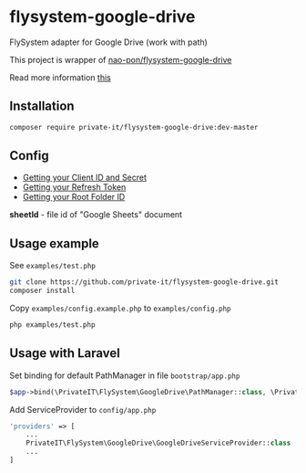 # flysystem-google-drive
FlySystem adapter for Google Drive (work with path)

This project is wrapper of [nao-pon/flysystem-google-drive](https://github.com/nao-pon/flysystem-google-drive)

Read more information  [this](https://github.com/nao-pon/flysystem-google-drive)


## Installation

```bash
composer require private-it/flysystem-google-drive:dev-master
```

## Config

* [Getting your Client ID and Secret](https://github.com/ivanvermeyen/laravel-google-drive-demo/blob/master/README/1-getting-your-dlient-id-and-secret.md)
* [Getting your Refresh Token](https://github.com/ivanvermeyen/laravel-google-drive-demo/blob/master/README/2-getting-your-refresh-token.md)
* [Getting your Root Folder ID](https://github.com/ivanvermeyen/laravel-google-drive-demo/blob/master/README/3-getting-your-root-folder-id.md)


**sheetId** - file id of "Google Sheets" document

## Usage example

See `examples/test.php`

```bash
git clone https://github.com/private-it/flysystem-google-drive.git
composer install
```

Copy `examples/config.example.php` to `examples/config.php`

```bash
php examples/test.php
```

## Usage with Laravel

Set binding for default PathManager in file `bootstrap/app.php`

```php
$app->bind(\PrivateIT\FlySystem\GoogleDrive\PathManager::class, \PrivateIT\FlySystem\GoogleDrive\GoogleSheetsPathManager::class);
```

Add ServiceProvider to `config/app.php`

```php
'providers' => [
    ...
    PrivateIT\FlySystem\GoogleDrive\GoogleDriveServiceProvider::class
    ...
]
```
